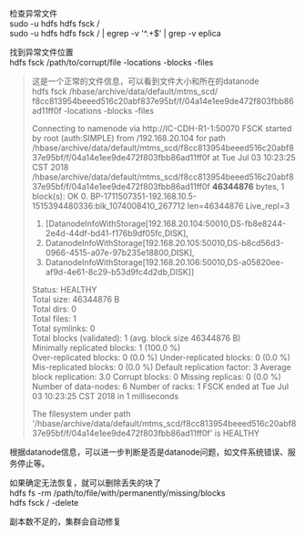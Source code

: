 检查异常文件  
sudo -u hdfs hdfs fsck /  
sudo -u hdfs hdfs fsck / | egrep -v '^\.+$' | grep -v eplica  
  
找到异常文件位置  
hdfs fsck /path/to/corrupt/file -locations -blocks -files   

> 这是一个正常的文件信息，可以看到文件大小和所在的datanode  
> hdfs fsck /hbase/archive/data/default/mtms_scd/ f8cc813954beeed516c20abf837e95bf/f/04a14e1ee9de472f803fbb86ad11ff0f  -locations -blocks -files  
> 
> Connecting to namenode via http://IC-CDH-R1-1:50070 
> FSCK started by root (auth:SIMPLE) from /192.168.20.104 for path /hbase/archive/data/default/mtms_scd/f8cc813954beeed516c20abf837e95bf/f/04a14e1ee9de472f803fbb86ad11ff0f at Tue Jul 03 10:23:25 CST 2018 
/hbase/archive/data/default/mtms_scd/f8cc813954beeed516c20abf837e95bf/f/04a14e1ee9de472f803fbb86ad11ff0f **46344876** bytes, 1 block(s):  OK  0. BP-1711507351-192.168.10.5-1515394480336:blk_1074008410_267712 len=46344876 Live_repl=3  
> 1. [DatanodeInfoWithStorage[192.168.20.104:50010,DS-fb8e8244-2e4d-44df-bd41-f176b9df05fc,DISK],  
> 2. DatanodeInfoWithStorage[192.168.20.105:50010,DS-b8cd56d3-0966-4515-a07e-97b235e18800,DISK],  
> 3. DatanodeInfoWithStorage[192.168.20.106:50010,DS-a05820ee-af9d-4e61-8c29-b53d9fc4d2db,DISK]]   
>   
> Status: HEALTHY  
> Total size:	46344876 B  
>  Total dirs:	0  
> Total files:	1  
 Total symlinks:		0  
 Total blocks (validated):	1 (avg. block size 46344876 B)  
 Minimally replicated blocks:	1 (100.0 %)  
 Over-replicated blocks:	0 (0.0 %) 
 Under-replicated blocks:	0 (0.0 %) 
 Mis-replicated blocks:		0 (0.0 %) 
 Default replication factor:	3 
 Average block replication:	3.0 
 Corrupt blocks:		0 
 Missing replicas:		0 (0.0 %) 
 Number of data-nodes:		6 
 Number of racks:		1 
FSCK ended at Tue Jul 03 10:23:25 CST 2018 in 1 milliseconds  
> 
> The filesystem under path '/hbase/archive/data/default/mtms_scd/f8cc813954beeed516c20abf837e95bf/f/04a14e1ee9de472f803fbb86ad11ff0f' is HEALTHY

根据datanode信息，可以进一步判断是否是datanode问题，如文件系统错误、服务停止等。  
  
   
如果确定无法恢复，就可以删除丢失的块了    
hdfs fs -rm /path/to/file/with/permanently/missing/blocks    
hdfs fsck / -delete  

副本数不足的，集群会自动修复  

